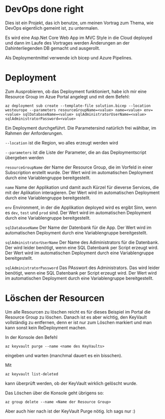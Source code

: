 # DevOps done right

Dies ist ein Projekt, das ich benutze, um meinen Vortrag zum Thema, wie DevOps eigentlich gemeint ist, zu untermalen.

Es wird eine Asp.Net Core Web App im MVC Style in die Cloud deployed und dann im Laufe des Vortrages werden Änderungen an der Dahinterliegenden DB gemacht und ausgerollt. 

Als Deploymentmittel verwende ich bicep und Azure Pipelines.

# Deployment

Zum Ausprobieren, ob das Deployment funktioniert, habe ich mir eine Resource Group im Azue Portal angelegt und mit dem Befehl:

```
az deployment sub create --template-file solution.bicep --location westeurope --parameters resourceGroupName=<value> name=<value> env=<value> sqlDatabaseName=<value> sqlAdministratorUserName=<value> sqlAdministratorPassword=<value>
```

Ein Deployment durchgeführt. Die Parametersind natürlich frei wählbar, im Rahmen der Anforderungen.

`--location` ist die Region, wo alles erzeugt werden wird

`--parameters` ist die Liste der Parameter, die an das Deploymentscript übergeben werden

`resourceGroupName` der Name der Resource Group, die im Vorfeld in einer Subscription erstellt wurde. Der Wert wird im automatischen Deployment durch eine Variablengruppe bereitgestellt.

`name` Name der Applikation und damit auch Kürzel für dieverse Services, die mit der Aplikation interagieren. Der Wert wird im automatischen Deployment durch eine Variablengruppe bereitgestellt.

`env` Environment, in der die Applikation deployed wird es ergibt Sinn, wenn es `dev`, `test` und `prod` sind. Der Wert wird im automatischen Deployment durch eine Variablengruppe bereitgestellt.

`sqlDatabaseName` Der Name der Datenbank für die App. Der Wert wird im automatischen Deployment durch eine Variablengruppe bereitgestellt.

`sqlAdministratorUserName` Der Name des Adiministrators für die Datenbank. Der wird leider benötigt, wenn eine SQL Datenbank per Script erzeugt wird. Der Wert wird im automatischen Deployment durch eine Variablengruppe bereitgestellt.

`sqlAdministratorPassword` Das PAsswort des Administrators. Das wird leider benötigt, wenn eine SQL Datenbank per Script erzeugt wird. Der Wert wird im automatischen Deployment durch eine Variablengruppe bereitgestellt.

# Löschen der Resourcen

Um alle Resourcen zu löschen reicht es für dieses Beispiel im Portal die Resource Group zu löschen. Danach ist es aber wichtig, den KeyVault vollständig zu entfernen, denn er ist nur zum Löschen markiert und man kann sonst kein ReDeployment machen.

In der Konsole den Befehl

```
az keyvault purge --name <name des KeyVaults>
```

eingeben und warten (manchmal dauert es ein bisschen).

Mit 

```
az keyvault list-deleted
```

kann überprüft werden, ob der KeyVault wirklich gelöscht wurde.

Das Löschen über die Konsole geht übrigens so:

```
az group delete --name <Name der Resource Group>
```

Aber auch hier nach ist der KeyVault Purge nötig. Ich sags nur :)